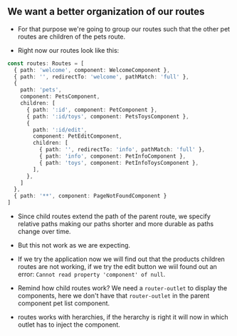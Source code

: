 ## We want a better organization of our routes

* For that purpose we're going to group our routes such that the other pet routes are children of the pets route.

* Right now our routes look like this:

```typescript
const routes: Routes = [
  { path: 'welcome', component: WelcomeComponent },
  { path: '', redirectTo: 'welcome', pathMatch: 'full' },
  {
    path: 'pets',
    component: PetsComponent,
    children: [
      { path: ':id', component: PetComponent },
      { path: ':id/toys', component: PetsToysComponent },
      {
        path: ':id/edit',
        component: PetEditComponent,
        children: [
          { path: '', redirectTo: 'info', pathMatch: 'full' },
          { path: 'info', component: PetInfoComponent },
          { path: 'toys', component: PetInfoToysComponent },
        ],
      },
    ]
  },
  { path: '**', component: PageNotFoundComponent }
]

```
* Since child routes extend the path of the parent route, we specify relative paths making our paths shorter and more durable as paths change over time.

* But this not work as we are expecting.

* If we try the application now we will find out that the products children routes are not working, if we try the edit button we wiil found out an error: `Cannot read property 'component' of null`.

* Remind how child routes work? We need a `router-outlet` to display the components, here we don't have that `router-outlet` in the parent component pet list component.

* routes works with herarchies, if the herarchy is right it will now in which outlet has to inject the component.
